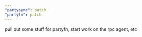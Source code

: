 ```yaml
---
"partysync": patch
"partyfn": patch
---
```


pull out some stuff for partyfn, start work on the rpc agent, etc
